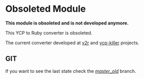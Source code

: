 Obsoleted Module
================

**This module is obsoleted and is not developed anymore.**

This YCP to Ruby converter is obsoleted.

The current converter developed at [y2r](../../../y2r) and [ycp-killer](../../../ycp-killer) projects.


GIT
---

If you want to see the last state check the [*master_old*](../master_old) branch.


